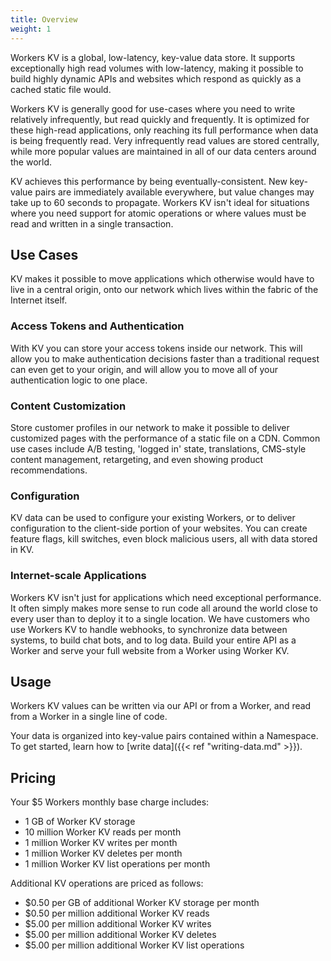 ```yaml
---
title: Overview
weight: 1
---
```


Workers KV is a global, low-latency, key-value data store. It supports exceptionally high read volumes with low-latency, making it possible to build highly dynamic APIs and websites which respond as quickly as a cached static file would.

Workers KV is generally good for use-cases where you need to write relatively infrequently, but read quickly and frequently. It is optimized for these high-read applications, only reaching its full performance when data is being frequently read. Very infrequently read values are stored centrally, while more popular values are maintained in all of our data centers around the world.

KV achieves this performance by being eventually-consistent. New key-value pairs are immediately available everywhere, but value changes may take up to 60 seconds to propagate. Workers KV isn't ideal for situations where you need support for atomic operations or where values must be read and written in a single transaction.

## Use Cases

KV makes it possible to move applications which otherwise would have to live in a central origin, onto our network which lives within the fabric of the Internet itself.

### Access Tokens and Authentication

With KV you can store your access tokens inside our network. This will allow you to make authentication decisions faster than a traditional request can even get to your origin, and will allow you to move all of your authentication logic to one place.

### Content Customization

Store customer profiles in our network to make it possible to deliver customized pages with the performance of a static file on a CDN. Common use cases include A/B testing, 'logged in' state, translations, CMS-style content management, retargeting, and even showing product recommendations.

### Configuration

KV data can be used to configure your existing Workers, or to deliver configuration to the client-side portion of your websites. You can create feature flags, kill switches, even block malicious users, all with data stored in KV.

### Internet-scale Applications

Workers KV isn't just for applications which need exceptional performance. It often simply makes more sense to run code all around the world close to every user than to deploy it to a single location. We have customers who use Workers KV to handle webhooks, to synchronize data between systems, to build chat bots, and to log data. Build your entire API as a Worker and serve your full website from a Worker using Worker KV.

## Usage

Workers KV values can be written via our API or from a Worker, and read from a Worker in a single line of code.

Your data is organized into key-value pairs contained within a Namespace. To get started, learn how to [write data]({{< ref "writing-data.md" >}}).

## Pricing

Your $5 Workers monthly base charge includes:

- 1 GB of Worker KV storage
- 10 million Worker KV reads per month
- 1 million Worker KV writes per month
- 1 million Worker KV deletes per month
- 1 million Worker KV list operations per month

Additional KV operations are priced as follows:

- $0.50 per GB of additional Worker KV storage per month
- $0.50 per million additional Worker KV reads
- $5.00 per million additional Worker KV writes
- $5.00 per million additional Worker KV deletes
- $5.00 per million additional Worker KV list operations

